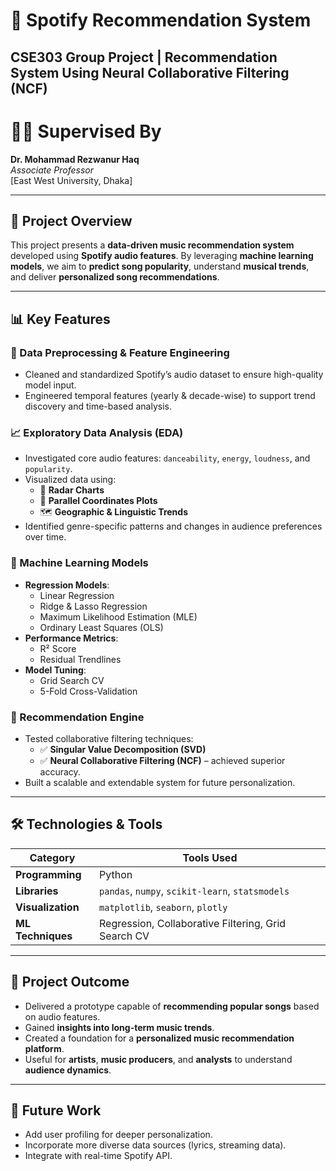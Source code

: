 # 🎵 Spotify Recommendation System  
## CSE303 Group Project | Recommendation System Using Neural Collaborative Filtering (NCF)
# 👨‍🏫 Supervised By  
**Dr. Mohammad Rezwanur Haq**  
*Associate Professor*  
[East West University, Dhaka]

---

## 🚀 Project Overview  
This project presents a **data-driven music recommendation system** developed using **Spotify audio features**. By leveraging **machine learning models**, we aim to **predict song popularity**, understand **musical trends**, and deliver **personalized song recommendations**.

---

## 📊 Key Features

### 🧹 Data Preprocessing & Feature Engineering
- Cleaned and standardized Spotify’s audio dataset to ensure high-quality model input.
- Engineered temporal features (yearly & decade-wise) to support trend discovery and time-based analysis.

### 📈 Exploratory Data Analysis (EDA)
- Investigated core audio features: `danceability`, `energy`, `loudness`, and `popularity`.
- Visualized data using:
  - 📡 **Radar Charts**
  - 🔗 **Parallel Coordinates Plots**
  - 🗺️ **Geographic & Linguistic Trends**
- Identified genre-specific patterns and changes in audience preferences over time.

### 🤖 Machine Learning Models
- **Regression Models**:
  - Linear Regression  
  - Ridge & Lasso Regression  
  - Maximum Likelihood Estimation (MLE)  
  - Ordinary Least Squares (OLS)
- **Performance Metrics**:
  - R² Score  
  - Residual Trendlines
- **Model Tuning**:
  - Grid Search CV  
  - 5-Fold Cross-Validation

### 🔄 Recommendation Engine
- Tested collaborative filtering techniques:
  - ✅ **Singular Value Decomposition (SVD)**
  - ✅ **Neural Collaborative Filtering (NCF)** – achieved superior accuracy.
- Built a scalable and extendable system for future personalization.

---

## 🛠️ Technologies & Tools

| Category           | Tools Used                                              |
|--------------------|----------------------------------------------------------|
| **Programming**     | Python                                                   |
| **Libraries**       | `pandas`, `numpy`, `scikit-learn`, `statsmodels`        |
| **Visualization**   | `matplotlib`, `seaborn`, `plotly`                        |
| **ML Techniques**   | Regression, Collaborative Filtering, Grid Search CV      |

---

## 🎯 Project Outcome
- Delivered a prototype capable of **recommending popular songs** based on audio features.
- Gained **insights into long-term music trends**.
- Created a foundation for a **personalized music recommendation platform**.
- Useful for **artists**, **music producers**, and **analysts** to understand **audience dynamics**.

---

## 📌 Future Work
- Add user profiling for deeper personalization.
- Incorporate more diverse data sources (lyrics, streaming data).
- Integrate with real-time Spotify API.



